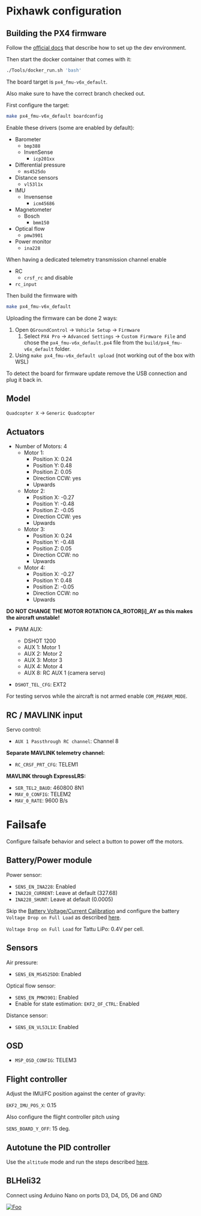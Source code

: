 # Pixhawk configuration

## Building the PX4 firmware

Follow the [official docs](https://docs.px4.io/main/en/dev_setup/getting_started.html) that describe how to set up the dev environment.

Then start the docker container that comes with it:

```bash
./Tools/docker_run.sh 'bash'
```

The board target is `px4_fmu-v6x_default`.

Also make sure to have the correct branch checked out.

First configure the target:

```bash
make px4_fmu-v6x_default boardconfig
```

Enable these drivers (some are enabled by default):
- Barometer
  - `bmp388`
  - InvenSense
    - `icp201xx`
- Differential pressure
  - `ms4525do`
- Distance sensors
  - `vl53l1x`
- IMU
  - Invensense
    - `icm45686`
- Magnetometer
  - Bosch
    - `bmm150`
- Optical flow
  - `pmw3901`
- Power monitor
  - `ina228`

When having a dedicated telemetry transmission channel enable
- RC
  - `crsf_rc`
and disable
- `rc_input`

Then build the firmware with

```bash
make px4_fmu-v6x_default
```

Uploading the firmware can be done 2 ways:
1. Open `QGroundControl` -> `Vehicle Setup` -> `Firmware`
   1. Select `PX4 Pro` -> `Advanced Settings` -> `Custom Firmware File` and chose the `px4_fmu-v6x_default.px4` file from the `build/px4_fmu-v6x_default` folder.
2. Using `make px4_fmu-v6x_default upload` (not working out of the box with WSL)

To detect the board for firmware update remove the USB connection and plug it back in.

## Model

`Quadcopter X` -> `Generic Quadcopter`

## Actuators

- Number of Motors: 4
  - Motor 1: 
    - Position X: 0.24
    - Position Y: 0.48
    - Position Z: 0.05
    - Direction CCW: yes
    - Upwards
  - Motor 2: 
    - Position X: -0.27
    - Position Y: -0.48
    - Position Z: -0.05
    - Direction CCW: yes
    - Upwards
  - Motor 3: 
    - Position X: 0.24
    - Position Y: -0.48
    - Position Z: 0.05
    - Direction CCW: no
    - Upwards
  - Motor 4: 
    - Position X: -0.27
    - Position Y: 0.48
    - Position Z: -0.05
    - Direction CCW: no
    - Upwards


**DO NOT CHANGE THE MOTOR ROTATION CA_ROTOR[i]_AY as this makes the aircraft unstable!**

- PWM AUX:
  - DSHOT 1200
  - AUX 1: Motor 1
  - AUX 2: Motor 2
  - AUX 3: Motor 3
  - AUX 4: Motor 4
  - AUX 8: RC AUX 1 (camera servo)

- `DSHOT_TEL_CFG`: EXT2

For testing servos while the aircraft is not armed enable `COM_PREARM_MODE`.

## RC / MAVLINK input

Servo control:
- `AUX 1 Passthrough RC channel`: Channel 8

**Separate MAVLINK telemetry channel:**
- `RC_CRSF_PRT_CFG`: TELEM1

**MAVLINK through ExpressLRS:**
- `SER_TEL2_BAUD`: 460800 8N1
- `MAV_0_CONFIG`: TELEM2
- `MAV_0_RATE`: 9600 B/s

# Failsafe

Configure failsafe behavior and select a button to power off the motors.

## Battery/Power module

Power sensor:
- `SENS_EN_INA228`: Enabled
- `INA228_CURRENT`: Leave at default (327.68)
- `INA228_SHUNT`: Leave at default (0.0005)

Skip the [Battery Voltage/Current Calibration](https://docs.qgroundcontrol.com/master/en/qgc-user-guide/setup_view/power.html) and configure the battery `Voltage Drop on Full Load` as described [here](https://docs.qgroundcontrol.com/master/en/qgc-user-guide/setup_view/power.html#advanced-power-settings).

`Voltage Drop on Full Load` for Tattu LiPo: 0.4V per cell.

## Sensors

Air pressure:
- `SENS_EN_MS4525DO`: Enabled

Optical flow sensor:
- `SENS_EN_PMW3901`: Enabled
- Enable for state estimation: `EKF2_OF_CTRL`: Enabled

Distance sensor:
- `SENS_EN_VL53L1X`: Enabled

## OSD

- `MSP_OSD_CONFIG`: TELEM3

## Flight controller

Adjust the IMU/FC position against the center of gravity:

`EKF2_IMU_POS_X`: 0.15

Also configure the flight controller pitch using

`SENS_BOARD_Y_OFF`: 15 deg.

## Autotune the PID controller

Use the `altitude` mode and run the steps described [here](https://docs.px4.io/main/en/config/autotune_mc.html).

## BLHeli32

Connect using Arduino Nano on ports D3, D4, D5, D6 and GND

[![Foo](./blheli32.png)](./blheli32.png)
